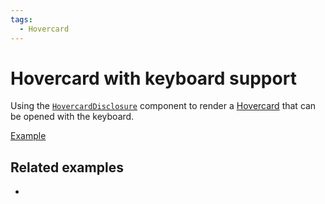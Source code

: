 ```yaml
---
tags:
  - Hovercard
---
```


# Hovercard with keyboard support

<div data-description>

Using the [`HovercardDisclosure`](/reference/hovercard-disclosure) component to render a [Hovercard](/components/hovercard) that can be opened with the keyboard.

</div>

<div data-tags></div>

<a href="./index.tsx" data-playground>Example</a>

## Related examples

<div data-cards="examples">

- [](/examples/menubar-navigation)

</div>
